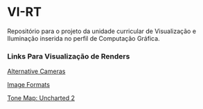 # VI-RT
Repositório para o projeto da unidade curricular de Visualização e Iluminação inserida no perfil de Computação Gráfica.

### Links Para Visualização de Renders
[Alternative Cameras](https://github.com/nunodmata/CG-VI/tree/main/imagens/Alternative%20Cameras)

[Image Formats](https://github.com/nunodmata/CG-VI/tree/main/imagens/Image%20Formats)

[Tone Map: Uncharted 2](https://github.com/nunodmata/CG-VI/tree/main/imagens/Uncharted%202%20ToneMap)
